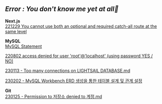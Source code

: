 ## _Error : You don't know me yet at all👻_

**Next.js**<br>
[221229 You cannot use both an optional and required catch-all route at the same level](https://github.com/waveinyu/dev-yu-Error/blob/main/221229%20-%20You%20cannot%20use%20both%20an%20optional%20and%20required%20catch-all%20route%20at%20the%20same%20level.md)<br>

**MySQL**<br>
[MySQL Statement](https://github.com/waveinyu/dev-yu-Error/blob/main/MySQL_Statement.md)<br>

[220802 access denied for user 'root'@'localhost' (using password YES / NO)](<https://github.com/waveinyu/dev-yu-Error/blob/main/220802%20-%20access%20denied%20for%20user(using%20password%20YES%20or%20NO).md>)<br>

[230113 - Too many connections on LIGHTSAIL DATABASE.md](https://github.com/waveinyu/dev-yu-Error/blob/main/230113%20-%20Too%20many%20connections%20on%20LIGHTSAIL%20DATABASE.md)<br>

[230202 - MySQL Workbench ERD 생성을 통한 테이블 설계 및 관계 설정](https://github.com/waveinyu/dev-yu-Error/blob/main/230202%20-%20MySQL%20Workbench%20ERD%20%EC%83%9D%EC%84%B1%EC%9D%84%20%ED%86%B5%ED%95%9C%20%ED%85%8C%EC%9D%B4%EB%B8%94%20%EC%84%A4%EA%B3%84%20%EB%B0%8F%20%EA%B4%80%EA%B3%84%20%EC%84%A4%EC%A0%95.md)<br>

**Git**<br>
[230125 - Permission to 저장소 denied to 계정.md](https://github.com/waveinyu/dev-yu-Error/blob/main/230125%20-%20Permission%20to%20%EC%A0%80%EC%9E%A5%EC%86%8C%20denied%20to%20%EA%B3%84%EC%A0%95.md)<br>
